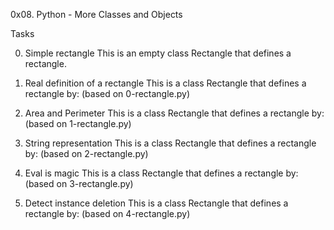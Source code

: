 0x08. Python - More Classes and Objects

Tasks

0. Simple rectangle
This is an empty class Rectangle that defines a rectangle.

1. Real definition of a rectangle
This is a class Rectangle that defines a rectangle by: (based on 0-rectangle.py)

2. Area and Perimeter
This is a class Rectangle that defines a rectangle by: (based on 1-rectangle.py)

3. String representation
This is a class Rectangle that defines a rectangle by: (based on 2-rectangle.py)

4. Eval is magic
This is a class Rectangle that defines a rectangle by: (based on 3-rectangle.py)

5. Detect instance deletion
This is a class Rectangle that defines a rectangle by: (based on 4-rectangle.py)
